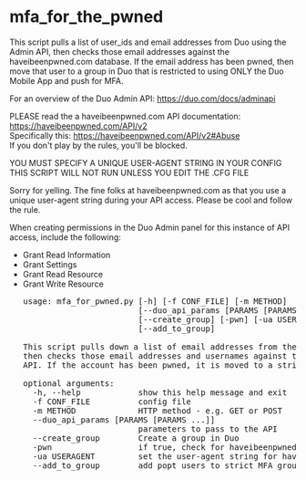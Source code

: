 # mfa_for_the_pwned

This script pulls a list of user_ids and email addresses from Duo using the Admin API, then checks those email addresses against the haveibeenpwned.com database.  If the email address has been pwned, then move that user to a group in Duo that is restricted to using ONLY the Duo Mobile App and push for MFA.

For an overview of the Duo Admin API: https://duo.com/docs/adminapi

PLEASE read the a haveibeenpwned.com API documentation: https://haveibeenpwned.com/API/v2 <br>
Specifically this: https://haveibeenpwned.com/API/v2#Abuse <br>
If you don't play by the rules, you'll be blocked.

YOU MUST SPECIFY A UNIQUE USER-AGENT STRING IN YOUR CONFIG
THIS SCRIPT WILL NOT RUN UNLESS YOU EDIT THE .CFG FILE

Sorry for yelling.  The fine folks at haveibeenpwned.com as that you use a unique user-agent string during your API access.  Please be cool and follow the rule.

When creating permissions in the Duo Admin panel for this instance of API access, include the following:
  <ul>
  <li>Grant Read Information
  <li>Grant Settings
  <li>Grant Read Resource
  <li>Grant Write Resource
  

<pre>
usage: mfa_for_pwned.py [-h] [-f CONF_FILE] [-m METHOD]
                        [--duo_api_params [PARAMS [PARAMS ...]]]
                        [--create_group] [-pwn] [-ua USERAGENT]
                        [--add_to_group]

This script pulls down a list of email addresses from the Duo Admin API. It
then checks those email addresses and usernames against the haveibeenpwnd.com
API. If the account has been pwned, it is moved to a strict MFA group in Duo

optional arguments:
  -h, --help            show this help message and exit
  -f CONF_FILE          config file
  -m METHOD             HTTP method - e.g. GET or POST
  --duo_api_params [PARAMS [PARAMS ...]]
                        parameters to pass to the API
  --create_group        Create a group in Duo
  -pwn                  if true, check for haveibeenpwned.com
  -ua USERAGENT         set the user-agent string for haveibeenpwned.com
  --add_to_group        add popt users to strict MFA group
  </pre>
